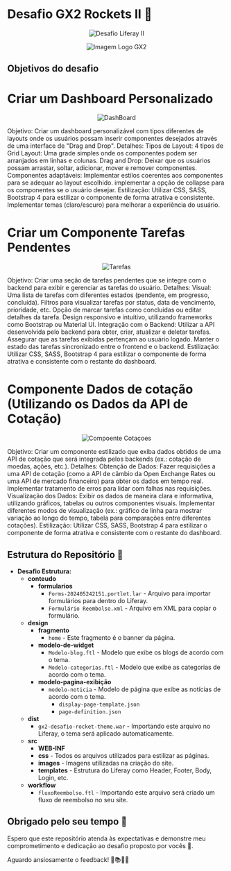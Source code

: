 # Desafio GX2 Rockets II 🚀
<p align="center">
  <img src="https://github.com/user-attachments/assets/3a287792-540d-488d-b5fc-91e85f348ef6" alt="Desafio Liferay II">
</p>

<p align="center">
  <img src="https://www.gx2.com.br/wp-content/uploads/2021/05/logo-gx2-branco.png" alt="Imagem Logo GX2">
</p>

## Objetivos do desafio
# Criar um Dashboard Personalizado
<p align="center">
  <img src="https://github.com/user-attachments/assets/2d15aaf1-d2d5-4d7c-889d-414e589433c8" alt="DashBoard">
</p>


Objetivo: Criar um dashboard personalizável com tipos diferentes de layouts onde os usuários possam inserir componentes desejados através de uma interface de "Drag and Drop".
Detalhes:
Tipos de Layout:
4 tipos de Grid Layout: Uma grade simples onde os componentes podem ser arranjados em linhas e colunas.
Drag and Drop:
Deixar que os usuários possam arrastar, soltar, adicionar, mover e remover componentes.
Componentes adaptáveis:
Implementar estilos coerentes aos componentes para se adequar ao layout escolhido.
implementar a opção de collapse para os componentes se o usuário desejar.
Estilização:
Utilizar CSS, SASS, Bootstrap 4 para estilizar o componente de forma atrativa e consistente.
Implementar temas (claro/escuro) para melhorar a experiência do usuário.
 # Criar um Componente Tarefas Pendentes
 <p align="center">
  <img src="https://github.com/user-attachments/assets/a9d6bbd1-d7da-4748-98f3-38549f7e3804" alt="Tarefas">
</p>
Objetivo: Criar uma seção de tarefas pendentes que se integre com o backend para exibir e gerenciar as tarefas do usuário.
Detalhes:
Visual:
Uma lista de tarefas com diferentes estados (pendente, em progresso, concluída).
Filtros para visualizar tarefas por status, data de vencimento, prioridade, etc.
Opção de marcar tarefas como concluídas ou editar detalhes da tarefa.
Design responsivo e intuitivo, utilizando frameworks como Bootstrap ou Material UI.
Integração com o Backend:
Utilizar a API desenvolvida pelo backend para obter, criar, atualizar e deletar tarefas.
Assegurar que as tarefas exibidas pertençam ao usuário logado.
Manter o estado das tarefas sincronizado entre o frontend e o backend.
Estilização:
Utilizar CSS, SASS, Bootstrap 4 para estilizar o componente de forma atrativa e consistente com o restante do dashboard.

# Componente Dados de cotação (Utilizando os Dados da API de Cotação)

 <p align="center">
  <img src="https://github.com/user-attachments/assets/5e3a2798-7bf4-4c60-8904-bdc2585de740" alt="Compoente Cotaçoes">
</p>
Objetivo: Criar um componente estilizado que exiba dados obtidos de uma API de cotação que será integrada pelos backends (ex.: cotação de moedas, ações, etc.).
Detalhes:
Obtenção de Dados:
Fazer requisições a uma API de cotação (como a API de câmbio da Open Exchange Rates ou uma API de mercado financeiro) para obter os dados em tempo real.
Implementar tratamento de erros para lidar com falhas nas requisições.
Visualização dos Dados:
Exibir os dados de maneira clara e informativa, utilizando gráficos, tabelas ou outros componentes visuais.
Implementar diferentes modos de visualização (ex.: gráfico de linha para mostrar variação ao longo do tempo, tabela para comparações entre diferentes cotações).
Estilização:
Utilizar CSS, SASS, Bootstrap 4 para estilizar o componente de forma atrativa e consistente com o restante do dashboard.


## Estrutura do Repositório 📂

- **Desafio Estrutura:**
  - **conteudo**
    - **formularios**
      - `Forms-202405242151.portlet.lar` - Arquivo para importar formulários para dentro do Liferay.
      - `Formulário Reembolso.xml` - Arquivo em XML para copiar o formulário.
  - **design**
    - **fragmento**
      - `home` - Este fragmento é o banner da página.
    - **modelo-de-widget**
      - `Modelo-blog.ftl` - Modelo que exibe os blogs de acordo com o tema.
      - `Modelo-categorias.ftl` - Modelo que exibe as categorias de acordo com o tema.
    - **modelo-pagina-exibição**
      - `modelo-noticia` - Modelo de página que exibe as notícias de acordo com o tema.
        - `display-page-template.json`
        - `page-definition.json`
  - **dist**
    - `gx2-desafio-rocket-theme.war` - Importando este arquivo no Liferay, o tema será aplicado automaticamente.
  - **src**
    - **WEB-INF**
    - **css** - Todos os arquivos utilizados para estilizar as páginas.
    - **images** - Imagens utilizadas na criação do site.
    - **templates** - Estrutura do Liferay como Header, Footer, Body, Login, etc.
  - **workflow**
    - `fluxoReembolso.ftl` - Importando este arquivo será criado um fluxo de reembolso no seu site.

## Obrigado pelo seu tempo 🌟

Espero que este repositório atenda às expectativas e demonstre meu comprometimento e dedicação ao desafio proposto por vocês 💚.

Aguardo ansiosamente o feedback! 🚀📚👨‍🎓
